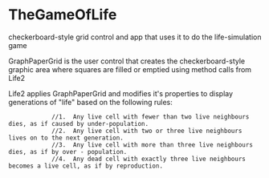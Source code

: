 # TheGameOfLife
checkerboard-style grid control and app that uses it to do the life-simulation game

GraphPaperGrid is the user control that creates the checkerboard-style graphic area where squares are filled or emptied using method calls from Life2

Life2 applies GraphPaperGrid and modifies it's properties to display generations of "life" based on the following rules:

                //1.  Any live cell with fewer than two live neighbours dies, as if caused by under-population.
                //2.  Any live cell with two or three live neighbours lives on to the next generation.
                //3.  Any live cell with more than three live neighbours dies, as if by over - population.
                //4.  Any dead cell with exactly three live neighbours becomes a live cell, as if by reproduction.

